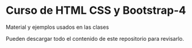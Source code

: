 # Curso de HTML CSS y Bootstrap-4
Material y ejemplos usados en las clases

Pueden descargar todo el contenido de este repositorio para revisarlo.